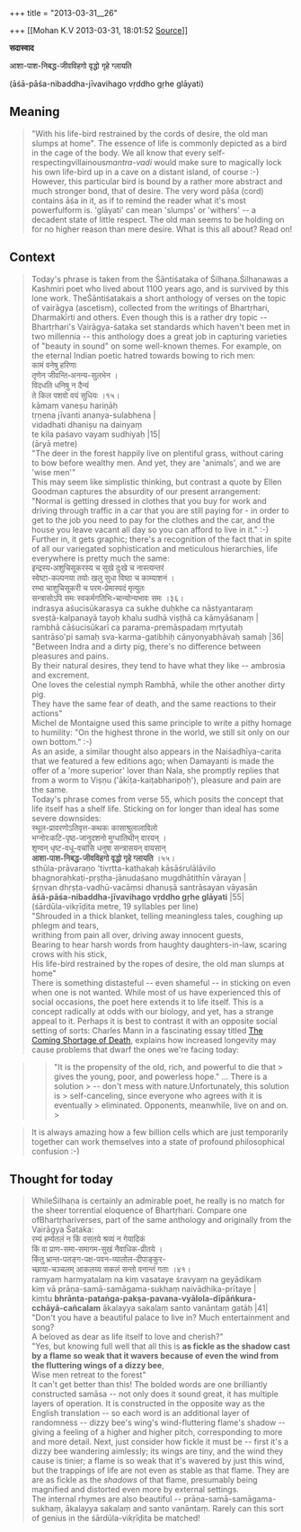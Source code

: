 +++
title = "2013-03-31__26"

+++
[[Mohan K.V	2013-03-31, 18:01:52 [Source](https://groups.google.com/g/sadaswada/c/Tm1OPZNr9CE)]]



**सदास्वाद**  

  

आशा-पाश-निबद्ध-जीवविहगो वृद्धो गृहे ग्लायति 

  

(āśā-pāśa-nibaddha-jīvavihago vṛddho gṛhe glāyati)

  

## Meaning

> "With his life-bird restrained by the cords of desire, the old man slumps at home". The essence of life is commonly depicted as a bird in the cage of the body. We all know that every self-respectingvillainous*mantra-vadi* would make sure to magically lock his own life-bird up in a cave on a distant island, of course :-) However, this particular bird is bound by a rather more abstract and much stronger bond, that of desire. The very word pāśa (cord) contains āśa in it, as if to remind the reader what it's most powerfulform is. 'glāyati' can mean 'slumps' or 'withers' -- a decadent state of little respect. The old man seems to be holding on for no higher reason than mere desire. What is this all about? Read on!

## Context

> Today's phrase is taken from the Śāntiśataka of Śilhaṇa.Śilhaṇawas a Kashmiri poet who lived about 1100 years ago, and is survived by this lone work. TheŚāntiśatakais a short anthology of verses on the topic of vairāgya (ascetism), collected from the writings of Bhartṛhari, Dharmakīrti and others. Even though this is a rather dry topic --Bhartṛhari's Vairāgya-śataka set standards which haven't been met in two millennia -- this anthology does a great job in capturing varieties of "beauty in sound" on some well-known themes. For example, on the eternal Indian poetic hatred towards bowing to rich men:  
> कामं वनेषु हरिणाः  
> तृणेन जीवन्ति॰अनन्य-सुलभेन ।  
> विदधति धनिषु न दैन्यं  
> ते किल पशवो वयं सुधियः ।१५।  
> kāmaṃ vaneṣu hariṇāḥ  
> tṛṇena jīvanti ananya-sulabhena \|  
> vidadhati dhaniṣu na dainyaṃ  
> te kila paśavo vayaṃ sudhiyaḥ \|15\|  
> (āryā metre)  
> "The deer in the forest happily live on plentiful grass, without caring to bow before wealthy men. And yet, they are 'animals', and we are 'wise men'"  
> This may seem like simplistic thinking, but contrast a quote by Ellen Goodman captures the absurdity of our present arrangement: "Normal is getting dressed in clothes that you buy for work and driving through traffic in a car that you are still paying for - in order to get to the job you need to pay for the clothes and the car, and the house you leave vacant all day so you can afford to live in it." :-)  
> Further in, it gets graphic; there's a recognition of the fact that in spite of all our variegated sophistication and meticulous hierarchies, life everywhere is pretty much the same:  
> इन्द्रस्य॰अशुचिसूकरस्य च सुखे दुःखे च नास्त्यन्तरं  
> स्वेष्टा-कल्पनया तयोः खलु सुधा विष्ठा च काम्याशनं ।  
> रम्भा चाशुचिसूकरी च परम-प्रेमास्पदं मृत्युतः  
> सन्त्रासोऽपि समः स्वकर्मगतिभिः॰चान्योन्यभावः समः ।३६।  
> indrasya aśucisūkarasya ca sukhe duḥkhe ca nāstyantaraṃ  
> sveṣṭā-kalpanayā tayoḥ khalu sudhā viṣṭhā ca kāmyāśanaṃ \|  
> rambhā cāśucisūkarī ca parama-premāspadaṃ mṛtyutaḥ  
> santrāso'pi samaḥ sva-karma-gatibhiḥ cānyonyabhāvaḥ samaḥ \|36\|  
> "Between Indra and a dirty pig, there's no difference between pleasures and pains.  
> By their natural desires, they tend to have what they like -- ambrosia and excrement.  
> One loves the celestial nymph Rambhā, while the other another dirty pig.  
> They have the same fear of death, and the same reactions to their actions"  
> Michel de Montaigne used this same principle to write a pithy homage to humility: "On the highest throne in the world, we still sit only on our own bottom." :-)  
> As an aside, a similar thought also appears in the Naiśadhīya-carita that we featured a few editions ago; when Damayanti is made the offer of a 'more superior' lover than Nala, she promptly replies that from a worm to Viṣṇu ('ākīṭa-kaiṭabharipoḥ'), pleasure and pain are the same.  
> Today's phrase comes from verse 55, which posits the concept that life itself has a shelf life. Sticking on for longer than ideal has some severe downsides:  
> स्थूल-प्रावरणोऽतिवृत्त-कथकः कासाश्रुलालाविलो  
> भग्नोरःकटि-पृष्ठ-जानुदशनो मुग्धातिथीन् वारयन् ।  
> शृण्वन् धृष्ट-वधू-वचांसि धनुषा सन्त्रासयन् वायसान्  
> **आशा-पाश-निबद्ध-जीवविहगो वृद्धो गृहे ग्लायति** ।५५।  
> sthūla-prāvaraṇo 'tivṛtta-kathakaḥ kāsāśrulālāvilo  
> bhagnoraḥkaṭi-pṛṣṭha-jānudaśano mugdhātithīn vārayan \|  
> śṛṇvan dhṛṣṭa-vadhū-vacāṃsi dhanuṣā santrāsayan vāyasān  
> **āśā-pāśa-nibaddha-jīvavihago vṛddho gṛhe glāyati** \|55\|  
> (śārdūla-vikṛīḍita metre, 19 syllables per line)  
> "Shrouded in a thick blanket, telling meaningless tales, coughing up phlegm and tears,  
> writhing from pain all over, driving away innocent guests,  
> Bearing to hear harsh words from haughty daughters-in-law, scaring crows with his stick,  
> His life-bird restrained by the ropes of desire, the old man slumps at home"  
> There is something distasteful -- even shameful -- in sticking on even when one is not wanted. While most of us have experienced this of social occasions, the poet here extends it to life itself. This is a concept radically at odds with our biology, and yet, has a strange appeal to it. Perhaps it is best to contrast it with an opposite social setting of sorts: Charles Mann in a fascinating essay titled [The Coming Shortage of Death](http://www.theatlantic.com/magazine/archive/2005/05/the-coming-death-shortage/304105/), explains how increased longevity may cause problems that dwarf the ones we're facing today: 

 
>  
>  
> > "It is the propensity of the old, rich, and powerful to die that > gives the young, poor, and powerless hope." ... There is a solution > -- don't mess with nature.Unfortunately, this solution is > self-canceling, since everyone who agrees with it is eventually > eliminated. Opponents, meanwhile, live on and on. >  
>  
> 

> It is always amazing how a few billion cells which are just temporarily together can work themselves into a state of profound philosophical confusion :-) 

## Thought for today

> WhileŚilhaṇa is certainly an admirable poet, he really is no match for the sheer torrential eloquence of Bhartṛhari. Compare one ofBhartṛhariverses, part of the same anthology and originally from the Vairāgya Śataka:  
> रम्यं हर्म्यतलं न किं वसतये श्रव्यं न गेयादिकं  
> किं वा प्राण-समा-समागम-सुखं नैवाधिक-प्रीतये ।  
> किंतु भ्रान्त-पतङ्ग-पक्ष-पवन-व्यालोल-दीपाङ्कुर-  
> च्छाया-चञ्चलम् आकलय्य सकलं सन्तो वनान्तं गताः ।४१।  
> ramyaṃ harmyatalaṃ na kiṃ vasataye śravyaṃ na geyādikaṃ  
> kiṃ vā prāṇa-samā-samāgama-sukhaṃ naivādhika-prītaye \|  
> kiṃtu **bhrānta-pataṅga-pakṣa-pavana-vyālola-dīpāṅkura-**  
> **cchāyā-cañcalam** ākalayya sakalaṃ santo vanāntaṃ gatāḥ \|41\|  
> "Don't you have a beautiful palace to live in? Much entertainment and song?  
> A beloved as dear as life itself to love and cherish?"  
> "Yes, but knowing full well that all this is **as fickle as the shadow cast by a flame so weak that it wavers because of even the wind from the fluttering wings of a dizzy bee**,  
> Wise men retreat to the forest"  
> It can't get better than this! The bolded words are one brilliantly constructed samāsa -- not only does it sound great, it has multiple layers of operation. It is constructed in the opposite way as the English translation -- so each word is an additional layer of randomness -- dizzy bee's wing's wind-fluttering flame's shadow -- giving a feeling of a higher and higher pitch, corresponding to more and more detail. Next, just consider how fickle it must be -- first it's a dizzy bee wandering aimlessly; its wings are tiny, and the wind they cause is tinier; a flame is so weak that it's wavered by just this wind, but the trappings of life are not even as stable as that flame. They are are as fickle as the *shadows* of that flame, presumably being magnified and distorted even more by external settings.  
> The internal rhymes are also beautiful -- prāṇa-samā-samāgama-sukhaṃ, ākalayya sakalaṃ and santo vanāntaṃ. Rarely can this sort of genius in the śārdūla-vikṛīḍita be matched! 


